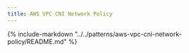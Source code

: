 ```yaml
---
title: AWS VPC CNI Network Policy
---
```


{%
   include-markdown "../../patterns/aws-vpc-cni-network-policy/README.md"
%}
